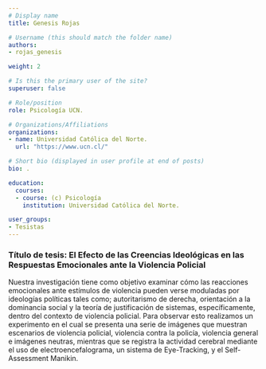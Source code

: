 ```yaml
---
# Display name
title: Genesis Rojas

# Username (this should match the folder name)
authors:
- rojas_genesis

weight: 2

# Is this the primary user of the site?
superuser: false

# Role/position
role: Psicología UCN.

# Organizations/Affiliations
organizations:
- name: Universidad Católica del Norte.
  url: "https://www.ucn.cl/"

# Short bio (displayed in user profile at end of posts)
bio: .

education:
  courses:
  - course: (c) Psicología
    institution: Universidad Católica del Norte.

user_groups:
- Tesistas
---
```


### Título de tesis: El Efecto de las Creencias Ideológicas en las Respuestas Emocionales ante la Violencia Policial

Nuestra investigación tiene como objetivo examinar cómo las reacciones emocionales ante estímulos de violencia pueden verse moduladas por ideologías políticas tales como; autoritarismo de derecha, orientación a la dominancia social y la teoría de justificación de sistemas, específicamente, dentro del contexto de violencia policial. Para observar esto realizamos un experimento en el cual se presenta una serie de imágenes que muestran escenarios de violencia policial, violencia contra la policía, violencia general e imágenes neutras, mientras que se registra la actividad cerebral mediante el uso de electroencefalograma, un sistema de Eye-Tracking, y el Self-Assessment Manikin.
